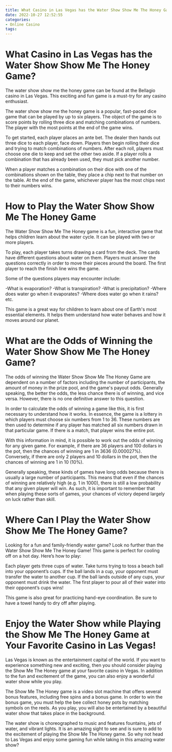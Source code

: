 ```yaml
---
title: What Casino in Las Vegas has the Water Show Show Me The Honey Game
date: 2022-10-27 12:52:55
categories:
- Online Casino
tags:
---
```



#  What Casino in Las Vegas has the Water Show Show Me The Honey Game?

The water show show me the honey game can be found at the Bellagio casino in Las Vegas. This exciting and fun game is a must-try for any casino enthusiast.

The water show show me the honey game is a popular, fast-paced dice game that can be played by up to six players. The object of the game is to score points by rolling three dice and matching combinations of numbers. The player with the most points at the end of the game wins.

To get started, each player places an ante bet. The dealer then hands out three dice to each player, face down. Players then begin rolling their dice and trying to match combinations of numbers. After each roll, players must choose one die to keep and set the other two aside. If a player rolls a combination that has already been used, they must pick another number.

When a player matches a combination on their dice with one of the combinations shown on the table, they place a chip next to that number on the table. At the end of the game, whichever player has the most chips next to their numbers wins.

#  How to Play the Water Show Show Me The Honey Game

The Water Show Show Me The Honey game is a fun, interactive game that helps children learn about the water cycle. It can be played with two or more players.

To play, each player takes turns drawing a card from the deck. The cards have different questions about water on them. Players must answer the questions correctly in order to move their pieces around the board. The first player to reach the finish line wins the game.

Some of the questions players may encounter include:

-What is evaporation? 
-What is transpiration? 
-What is precipitation? 
-Where does water go when it evaporates? 
-Where does water go when it rains? 
etc.

This game is a great way for children to learn about one of Earth's most essential elements. It helps them understand how water behaves and how it moves around our planet.

#  What are the Odds of Winning the Water Show Show Me The Honey Game?

The odds of winning the Water Show Show Me The Honey Game are dependent on a number of factors including the number of participants, the amount of money in the prize pool, and the game's payout odds. Generally speaking, the better the odds, the less chance there is of winning, and vice versa. However, there is no one definitive answer to this question.

In order to calculate the odds of winning a game like this, it is first necessary to understand how it works. In essence, the game is a lottery in which players must choose six numbers from 1 to 36. These numbers are then used to determine if any player has matched all six numbers drawn in that particular game. If there is a match, that player wins the entire pot.

With this information in mind, it is possible to work out the odds of winning for any given game. For example, if there are 36 players and 100 dollars in the pot, then the chances of winning are 1 in 3636 (0.000027%). Conversely, if there are only 2 players and 10 dollars in the pot, then the chances of winning are 1 in 10 (10%).

Generally speaking, these kinds of games have long odds because there is usually a large number of participants. This means that even if the chances of winning are relatively high (e.g. 1 in 1000), there is still a low probability that any given player will win. As such, it is important to remember that when playing these sorts of games, your chances of victory depend largely on luck rather than skill.

#  Where Can I Play the Water Show Show Me The Honey Game?

Looking for a fun and family-friendly water game? Look no further than the Water Show Show Me The Honey Game! This game is perfect for cooling off on a hot day. Here’s how to play:

Each player gets three cups of water. Take turns trying to toss a beach ball into your opponent’s cups. If the ball lands in a cup, your opponent must transfer the water to another cup. If the ball lands outside of any cups, your opponent must drink the water. The first player to pour all of their water into their opponent’s cups wins!

This game is also great for practicing hand-eye coordination. Be sure to have a towel handy to dry off after playing.

#  Enjoy the Water Show while Playing the Show Me The Honey Game at Your Favorite Casino in Las Vegas!

Las Vegas is known as the entertainment capital of the world. If you want to experience something new and exciting, then you should consider playing the Show Me The Honey game at your favorite casino in Vegas. In addition to the fun and excitement of the game, you can also enjoy a wonderful water show while you play.

The Show Me The Honey game is a video slot machine that offers several bonus features, including free spins and a bonus game. In order to win the bonus game, you must help the bee collect honey pots by matching symbols on the reels. As you play, you will also be entertained by a beautiful water show that takes place in the background.

The water show is choreographed to music and features fountains, jets of water, and vibrant lights. It is an amazing sight to see and is sure to add to the excitement of playing the Show Me The Honey game. So why not head to Las Vegas and enjoy some gaming fun while taking in this amazing water show?